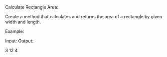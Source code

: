 Calculate Rectangle Area:




Create a method that calculates and returns the area of a rectangle by given width and length.



Example:

 
Input:                    Output:

3                           12
4
